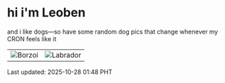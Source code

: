 # hi i'm Leoben

and i like dogs—so have some random dog pics that change whenever my CRON feels like it

|  |  |
|--------|----------|
| ![Borzoi](https://random-dog-vercel.vercel.app/api/random-borzoi?v=1761587312) | ![Labrador](https://random-dog-vercel.vercel.app/api/random-labrador?v=1761587312) |

Last updated: 2025-10-28 01:48 PHT
